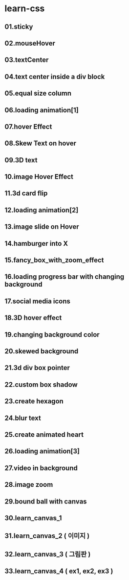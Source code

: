 # learn-css

## 01.sticky

## 02.mouseHover

## 03.textCenter

## 04.text center inside a div block

## 05.equal size column

## 06.loading animation[1]

## 07.hover Effect

## 08.Skew Text on hover

## 09.3D text

## 10.image Hover Effect

## 11.3d card flip

## 12.loading animation[2]

## 13.image slide on Hover

## 14.hamburger into X

## 15.fancy_box_with_zoom_effect

## 16.loading progress bar with changing background

## 17.social media icons

## 18.3D hover effect

## 19.changing background color

## 20.skewed background

## 21.3d div box pointer

## 22.custom box shadow

## 23.create hexagon

## 24.blur text

## 25.create animated heart

## 26.loading animation[3]

## 27.video in background

## 28.image zoom

## 29.bound ball with canvas

## 30.learn_canvas_1

## 31.learn_canvas_2 ( 이미지 )

## 32.learn_canvas_3 ( 그림판 )

## 33.learn_canvas_4 ( ex1, ex2, ex3 )
